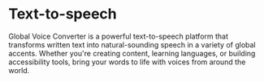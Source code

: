 # Text-to-speech
Global Voice Converter is a powerful text-to-speech platform that transforms written text into natural-sounding speech in a variety of global accents. Whether you're creating content, learning languages, or building accessibility tools, bring your words to life with voices from around the world.
